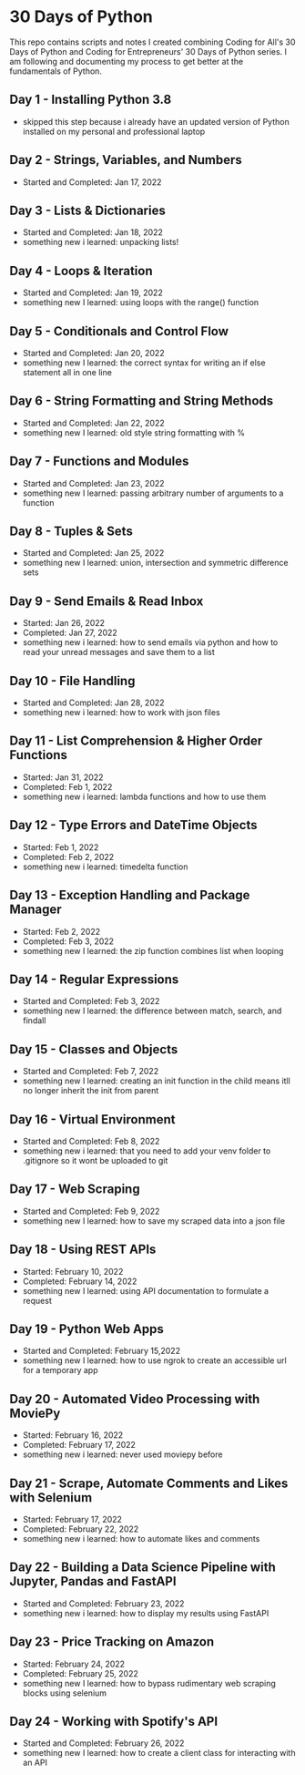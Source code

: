 # 30 Days of Python
This repo contains scripts and notes I created combining Coding for All's 30 Days of Python and Coding for Entrepreneurs' 30 Days of Python series. I am following and documenting my process to get better at the fundamentals of Python.

## Day 1 - Installing Python 3.8
- skipped this step because i already have an updated version of Python installed on my personal and professional laptop

## Day 2 - Strings, Variables, and Numbers
- Started and Completed:  Jan 17, 2022

## Day 3 - Lists & Dictionaries
- Started and Completed: Jan 18, 2022
- something new i learned: unpacking lists!

## Day 4 - Loops & Iteration
- Started and Completed: Jan 19, 2022
- something new I learned: using loops with the range() function

## Day 5 - Conditionals and Control Flow
- Started and Completed: Jan 20, 2022
- something new I learned: the correct syntax for writing an if else statement all in one line

## Day 6 - String Formatting and String Methods
- Started and Completed: Jan 22, 2022
- something new I learned: old style string formatting with %

## Day 7 - Functions and Modules
- Started and Completed: Jan 23, 2022
- something new I learned: passing arbitrary number of arguments to a function

## Day 8 - Tuples & Sets
- Started and Completed: Jan 25, 2022
- something new I learned: union, intersection and symmetric difference sets

## Day 9 - Send Emails & Read Inbox
- Started: Jan 26, 2022
- Completed: Jan 27, 2022
- something new i learned: how to send emails via python and how to read your unread messages and save them to a list

## Day 10 - File Handling
- Started and Completed: Jan 28, 2022
- something new i learned: how to work with json files 

## Day 11 - List Comprehension & Higher Order Functions
- Started: Jan 31, 2022
- Completed: Feb 1, 2022
- something new i learned: lambda functions and how to use them

## Day 12 - Type Errors and DateTime Objects
- Started: Feb 1, 2022
- Completed: Feb 2, 2022
- something new i learned: timedelta function

## Day 13 - Exception Handling and Package Manager
- Started: Feb 2, 2022
- Completed: Feb 3, 2022
- something new I learned: the zip function combines list when looping 

## Day 14 - Regular Expressions
- Started and Completed: Feb 3, 2022
- something new I learned: the difference between match, search, and findall

## Day 15 - Classes and Objects
- Started and Completed: Feb 7, 2022
- something new I learned: creating an init function in the child means itll no longer inherit the init from parent

## Day 16 - Virtual Environment
- Started and Completed: Feb 8, 2022
- something new i learned: that you need to add your venv folder to .gitignore so it wont be uploaded to git

## Day 17 - Web Scraping
- Started and Completed: Feb 9, 2022
- something new I learned: how to save my scraped data into a json file

## Day 18 - Using REST APIs
- Started: February 10, 2022
- Completed: February 14, 2022
- something new I learned: using API documentation to formulate a request

## Day 19 - Python Web Apps
- Started and Completed: February 15,2022
- something new I learned: how to use ngrok to create an accessible url for a temporary app

## Day 20 - Automated Video Processing with MoviePy
- Started: February 16, 2022
- Completed: February 17, 2022
- something new i learned: never used moviepy before

## Day 21 - Scrape, Automate Comments and Likes with Selenium
- Started: February 17, 2022
- Completed: February 22, 2022
- something new i learned: how to automate likes and comments

## Day 22 - Building a Data Science Pipeline with Jupyter, Pandas and FastAPI
- Started and Completed: February 23, 2022
- something new i learned: how to display my results using FastAPI

## Day 23 - Price Tracking on Amazon
- Started: February 24, 2022
- Completed: February 25, 2022
- something new I learned: how to bypass rudimentary web scraping blocks using selenium

## Day 24 - Working with Spotify's API
- Started and Completed: February 26, 2022
- something new I learned: how to create a client class for interacting with an API
